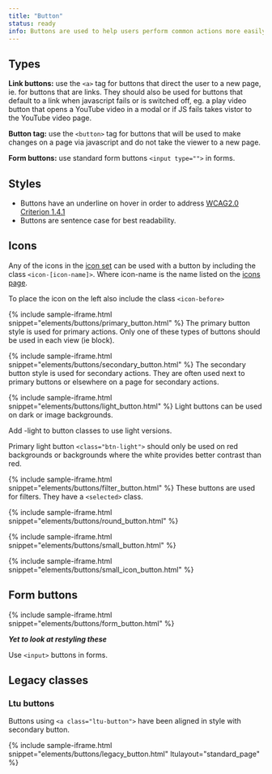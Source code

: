```yaml
---
title: "Button"
status: ready
info: Buttons are used to help users perform common actions more easily and direct them through a workflow.
---
```


## Types

**Link buttons:** use the `<a>` tag for buttons that direct the user to a new page, ie. for buttons that are links. They should also be used for buttons that default to a link when javascript fails or is switched off, eg. a play video button that opens a YouTube video in a modal or if JS fails takes vistor to the YouTube video page.</p>

**Button tag:** use the `<button>` tag for buttons that will be used to make changes on a page via javascript and do not take the viewer to a new page.

**Form buttons:** use standard form buttons `<input type="">` in forms.

## Styles

- Buttons have an underline on hover in order to address [WCAG2.0 Criterion 1.4.1](https://www.w3.org/TR/UNDERSTANDING-WCAG20/visual-audio-contrast-without-color.html)
- Buttons are sentence case for best readability.

## Icons

Any of the icons in the [icon set](/foundations/icons/) can be used with a button by including the class `<icon-[icon-name]>`. Where icon-name is the name listed on the [icons page](/foundations/icons/).

To place the icon on the left also include the class `<icon-before>`


{% include sample-iframe.html snippet="elements/buttons/primary_button.html" %}
The primary button style is used for primary actions. Only one of these types of buttons should be used in each view (ie block).

{% include sample-iframe.html snippet="elements/buttons/secondary_button.html" %}
The secondary button style is used for secondary actions. They are often used next to primary buttons or elsewhere on a page for secondary actions.


{% include sample-iframe.html snippet="elements/buttons/light_button.html" %}
Light buttons can be used on dark or image backgrounds.

Add -light to button classes to use light versions.

Primary light button `<class="btn-light">` should only be used on red backgrounds or backgrounds where the white provides better contrast than red.

{% include sample-iframe.html snippet="elements/buttons/filter_button.html" %}
These buttons are used for filters. They have a `<selected>` class.

{% include sample-iframe.html snippet="elements/buttons/round_button.html" %}

{% include sample-iframe.html snippet="elements/buttons/small_button.html" %}

{% include sample-iframe.html snippet="elements/buttons/small_icon_button.html" %}

## Form buttons

{% include sample-iframe.html snippet="elements/buttons/form_button.html" %}

**_Yet to look at restyling these_**

Use `<input>` buttons in forms.

## Legacy classes

### Ltu buttons

Buttons using `<a class="ltu-button">` have been aligned in style with secondary button.

{% include sample-iframe.html snippet="elements/buttons/legacy_button.html" ltulayout="standard_page" %}
